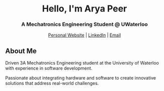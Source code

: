 <div align="center">

# Hello, I'm Arya Peer

### A Mechatronics Engineering Student @ UWaterloo 

[Personal Website](https://aryapeer.com) | [LinkedIn](https://linkedin.com/in/aryapeer) | [Email](mailto:apeer@uwaterloo.ca)

</div>

## About Me

Driven 3A Mechatronics Engineering student at the University of Waterloo with experience in software development. 

Passionate about integrating hardware and software to create innovative solutions that address real-world challenges.

<div align="center">
